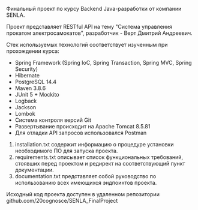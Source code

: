 Финальный проект по курсу Backend Java-разработки от компании SENLA.

Проект представляет RESTful API на тему "Система управления прокатом электросамокатов", 
разработчик - Верт Дмитрий Андреевич.

Стек используемых технологий соответствует изученным при прохождении курса:
- Spring Framework (Spring IoC, Spring Transaction, Spring MVC, Spring Security)
- Hibernate
- PostgreSQL 14.4
- Maven 3.8.6
- JUnit 5 + Mockito
- Logback
- Jackson
- Lombok
- Система контроля версий Git
- Развертывание происходит на Apache Tomcat 8.5.81
- Для отладки API запросов использовался Postman

1. installation.txt содержит информацию о процедуре установки необходимого ПО для запуска проекта.
2. requirements.txt описывает список функциональных требований, стоявших перед проектом и редирект 
на соответствующий пункт документации.
3. documentation.txt представляет собой руководство по использованию всех имеющихся эндпоинтов проекта.  

Исходный код проекта доступен в удаленном репозитории github.com/20cognosce/SENLA_FinalProject

